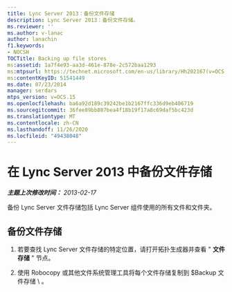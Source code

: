 ```yaml
---
title: Lync Server 2013：备份文件存储
description: Lync Server 2013：备份文件存储。
ms.reviewer: ''
ms.author: v-lanac
author: lanachin
f1.keywords:
- NOCSH
TOCTitle: Backing up file stores
ms:assetid: 1a7f4e93-aa3d-461e-878e-2c572baa1293
ms:mtpsurl: https://technet.microsoft.com/en-us/library/Hh202167(v=OCS.15)
ms:contentKeyID: 51541449
ms.date: 07/23/2014
manager: serdars
mtps_version: v=OCS.15
ms.openlocfilehash: ba6a92d189c39242be1b2167ffc336d9eb406719
ms.sourcegitcommit: 36fee89bb887bea4f18b19f17a8c69daf5bc423d
ms.translationtype: MT
ms.contentlocale: zh-CN
ms.lasthandoff: 11/26/2020
ms.locfileid: "49438048"
---
```

# <a name="backing-up-file-stores-in-lync-server-2013"></a>在 Lync Server 2013 中备份文件存储

<div data-xmlns="http://www.w3.org/1999/xhtml">

<div class="topic" data-xmlns="http://www.w3.org/1999/xhtml" data-msxsl="urn:schemas-microsoft-com:xslt" data-cs="https://msdn.microsoft.com/">

<div data-asp="https://msdn2.microsoft.com/asp">



</div>

<div id="mainSection">

<div id="mainBody">

<span> </span>

_**主题上次修改时间：** 2013-02-17_

备份 Lync Server 文件存储包括 Lync Server 组件使用的所有文件和文件夹。

<div>

## <a name="to-back-up-file-stores"></a>备份文件存储

1.  若要查找 Lync Server 文件存储的特定位置，请打开拓扑生成器并查看 " **文件存储** " 节点。

2.  使用 Robocopy 或其他文件系统管理工具将每个文件存储复制到 $Backup 文件存储 \\ 。

</div>

</div>

<span> </span>

</div>

</div>

</div>

